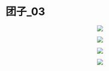 # 团子\_03

<p align="center"><img src=https://linmingdao.github.io/blog/assets/tuanzi/tuanzi_10.jpg></p>

<p align="center"><img src=https://linmingdao.github.io/blog/assets/tuanzi/tuanzi_11.jpg></p>

<p align="center"><img src=https://linmingdao.github.io/blog/assets/tuanzi/tuanzi_12.jpg></p>

<p align="center"><img src=https://linmingdao.github.io/blog/assets/tuanzi/tuanzi_13.jpg></p>
